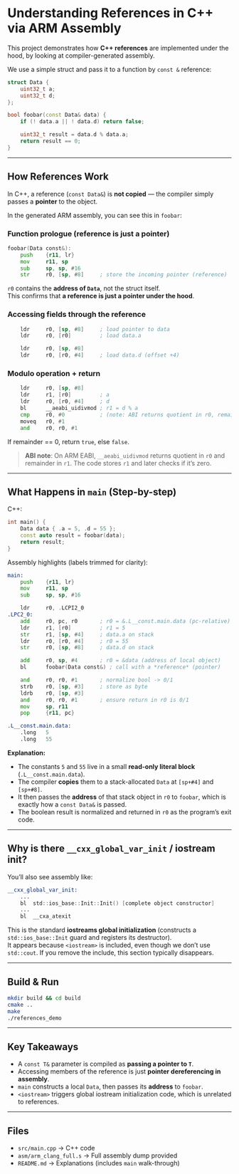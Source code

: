 # Understanding References in C++ via ARM Assembly

This project demonstrates how **C++ references** are implemented under the hood, by looking at compiler-generated assembly.

We use a simple struct and pass it to a function by `const &` reference:

```cpp
struct Data {
    uint32_t a;
    uint32_t d;
};

bool foobar(const Data& data) {
    if (! data.a || ! data.d) return false;

    uint32_t result = data.d % data.a;
    return result == 0;
}
```

---

## How References Work
In C++, a reference (`const Data&`) is **not copied** — the compiler simply passes a **pointer** to the object.  

In the generated ARM assembly, you can see this in `foobar`:

### Function prologue (reference is just a pointer)
```asm
foobar(Data const&):
    push    {r11, lr}
    mov     r11, sp
    sub     sp, sp, #16
    str     r0, [sp, #8]     ; store the incoming pointer (reference)
```
 `r0` contains the **address of `Data`**, not the struct itself.  
This confirms that **a reference is just a pointer under the hood**.

### Accessing fields through the reference
```asm
    ldr     r0, [sp, #8]     ; load pointer to data
    ldr     r0, [r0]         ; load data.a

    ldr     r0, [sp, #8]
    ldr     r0, [r0, #4]     ; load data.d (offset +4)
```

### Modulo operation + return
```asm
    ldr     r0, [sp, #8]
    ldr     r1, [r0]         ; a
    ldr     r0, [r0, #4]     ; d
    bl      __aeabi_uidivmod ; r1 = d % a
    cmp     r0, #0           ; (note: ABI returns quotient in r0, remainder in r1; remainder was stored earlier)
    moveq   r0, #1
    and     r0, r0, #1
```
If remainder == 0, return `true`, else `false`.

> **ABI note**: On ARM EABI, `__aeabi_uidivmod` returns quotient in `r0` and remainder in `r1`. The code stores `r1` and later checks if it’s zero.

---

## What Happens in `main` (Step-by-step)

C++:
```cpp
int main() {
    Data data { .a = 5, .d = 55 };
    const auto result = foobar(data);
    return result;
}
```

Assembly highlights (labels trimmed for clarity):

```asm
main:
    push    {r11, lr}
    mov     r11, sp
    sub     sp, sp, #16

    ldr     r0, .LCPI2_0
.LPC2_0:
    add     r0, pc, r0       ; r0 = &.L__const.main.data (pc-relative)
    ldr     r1, [r0]         ; r1 = 5
    str     r1, [sp, #4]     ; data.a on stack
    ldr     r0, [r0, #4]     ; r0 = 55
    str     r0, [sp, #8]     ; data.d on stack

    add     r0, sp, #4       ; r0 = &data (address of local object)
    bl      foobar(Data const&) ; call with a *reference* (pointer)

    and     r0, r0, #1       ; normalize bool -> 0/1
    strb    r0, [sp, #3]     ; store as byte
    ldrb    r0, [sp, #3]
    and     r0, r0, #1       ; ensure return in r0 is 0/1
    mov     sp, r11
    pop     {r11, pc}

.L__const.main.data:
    .long   5
    .long   55
```
**Explanation:**  
- The constants `5` and `55` live in a small **read-only literal block** (`.L__const.main.data`).  
- The compiler **copies** them to a stack-allocated `Data` at `[sp+#4]` and `[sp+#8]`.  
- It then passes the **address** of that stack object in `r0` to `foobar`, which is exactly how a `const Data&` is passed.  
- The boolean result is normalized and returned in `r0` as the program’s exit code.

---

## Why is there `__cxx_global_var_init` / iostream init?

You’ll also see assembly like:
```asm
__cxx_global_var_init:
    ... 
    bl  std::ios_base::Init::Init() [complete object constructor]
    ...
    bl  __cxa_atexit
```
This is the standard **iostreams global initialization** (constructs a `std::ios_base::Init` guard and registers its destructor).  
It appears because `<iostream>` is included, even though we don’t use `std::cout`. If you remove the include, this section typically disappears.

---

##  Build & Run
```bash
mkdir build && cd build
cmake ..
make
./references_demo
```

---

## Key Takeaways
- A `const T&` parameter is compiled as **passing a pointer to `T`**.  
- Accessing members of the reference is just **pointer dereferencing in assembly**.  
- `main` constructs a local `Data`, then passes its **address** to `foobar`.  
- `<iostream>` triggers global iostream initialization code, which is unrelated to references.

---

## Files
- `src/main.cpp` → C++ code
- `asm/arm_clang_full.s` → Full assembly dump provided
- `README.md` → Explanations (includes `main` walk-through)
